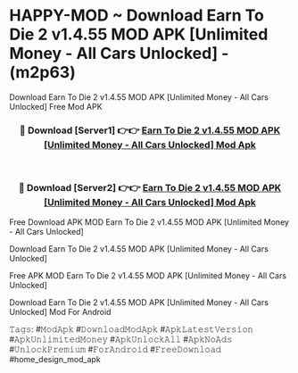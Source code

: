 # HAPPY-MOD ~ Download Earn To Die 2 v1.4.55 MOD APK [Unlimited Money - All Cars Unlocked] - (m2p63)
Download Earn To Die 2 v1.4.55 MOD APK [Unlimited Money - All Cars Unlocked] Free Mod APK

<div align="center">
<h3>🔴 Download [Server1] 👉👉 <a href="https://apk-comot.site?title=Earn_To_Die_2_v1.4.55_MOD_APK_[Unlimited_Money_-_All_Cars_Unlocked]">Earn To Die 2 v1.4.55 MOD APK [Unlimited Money - All Cars Unlocked] Mod Apk</a></h3><br>

<h3>🔴 Download [Server2] 👉👉 <a href="https://apk-comot.site?title=Earn_To_Die_2_v1.4.55_MOD_APK_[Unlimited_Money_-_All_Cars_Unlocked]">Earn To Die 2 v1.4.55 MOD APK [Unlimited Money - All Cars Unlocked] Mod Apk</a></h3>
</div>


Free Download APK MOD Earn To Die 2 v1.4.55 MOD APK [Unlimited Money - All Cars Unlocked]

Download Earn To Die 2 v1.4.55 MOD APK [Unlimited Money - All Cars Unlocked] 

Free APK MOD Earn To Die 2 v1.4.55 MOD APK [Unlimited Money - All Cars Unlocked] 

Download Earn To Die 2 v1.4.55 MOD APK [Unlimited Money - All Cars Unlocked] Mod For Android

𝚃𝚊𝚐𝚜: #𝙼𝚘𝚍𝙰𝚙𝚔 #𝙳𝚘𝚠𝚗𝚕𝚘𝚊𝚍𝙼𝚘𝚍𝙰𝚙𝚔 #𝙰𝚙𝚔𝙻𝚊𝚝𝚎𝚜𝚝𝚅𝚎𝚛𝚜𝚒𝚘𝚗 #𝙰𝚙𝚔𝚄𝚗𝚕𝚒𝚖𝚒𝚝𝚎𝚍𝙼𝚘𝚗𝚎𝚢 #𝙰𝚙𝚔𝚄𝚗𝚕𝚘𝚌𝚔𝙰𝚕𝚕 #𝙰𝚙𝚔𝙽𝚘𝙰𝚍𝚜 #𝚄𝚗𝚕𝚘𝚌𝚔𝙿𝚛𝚎𝚖𝚒𝚞𝚖 #𝙵𝚘𝚛𝙰𝚗𝚍𝚛𝚘𝚒𝚍 #𝙵𝚛𝚎𝚎𝙳𝚘𝚠𝚗𝚕𝚘𝚊𝚍 #home_design_mod_apk